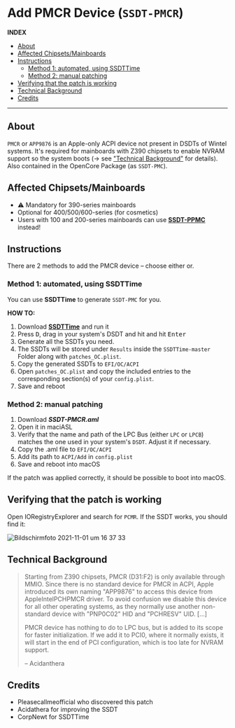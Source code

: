# Add PMCR Device (`SSDT-PMCR`)

**INDEX**

- [About](#about)
- [Affected Chipsets/Mainboards](#affected-chipsetsmainboards)
- [Instructions](#instructions)
  - [Method 1: automated, using SSDTTime](#method-1-automated-using-ssdttime)
  - [Method 2: manual patching](#method-2-manual-patching)
- [Verifying that the patch is working](#verifying-that-the-patch-is-working)
- [Technical Background](#technical-background)
- [Credits](#credits)

---

## About
`PMCR` or `APP9876` is an Apple-only ACPI device not present in DSDTs of Wintel systems. It's required for mainboards with Z390 chipsets to enable NVRAM support so the system boots (&rarr; see ["Technical Background"](#technical-background) for details). Also contained in the OpenCore Package (as `SSDT-PMC`).

## Affected Chipsets/Mainboards

- :warning: Mandatory for 390-series mainboards
- Optional for 400/500/600-series (for cosmetics)
- Users with 100 and 200-series mainboards can use [**SSDT-PPMC**](/Content/01_Adding_missing_Devices_and_enabling_Features/Platform_Power_Management_(SSDT-PPMC)) instead!

## Instructions
There are 2 methods to add the PMCR device – choose either or.

### Method 1: automated, using SSDTTime

You can use **SSDTTime** to generate `SSDT-PMC` for you.

**HOW TO:**

1. Download [**SSDTTime**](https://github.com/corpnewt/SSDTTime) and run it
2. Press <kbd>D</kbd>, drag in your system's DSDT and hit and hit <kbd>Enter</kbd>
3. Generate all the SSDTs you need.
4. The SSDTs will be stored under `Results` inside the `SSDTTime-master` Folder along with `patches_OC.plist`.
5. Copy the generated SSDTs to `EFI/OC/ACPI`
6. Open `patches_OC.plist` and copy the included entries to the corresponding section(s) of your `config.plist`.
7. Save and reboot

### Method 2: manual patching

1. Download ***SSDT-PMCR.aml*** 
2. Open it in maciASL 
3. Verify that the name and path of the LPC Bus (either `LPC` or `LPCB`) matches the one used in your system's `DSDT`. Adjust it if necessary.
4. Copy the .aml file to `EFI/OC/ACPI` 
5. Add its path to `ACPI/Add` in `config.plist`
6. Save and reboot into macOS

If the patch was applied correctly, it should be possible to boot into macOS.

## Verifying that the patch is working
Open IORegistryExplorer and search for `PCMR`. If the SSDT works, you should find it:</br>

![Bildschirmfoto 2021-11-01 um 16 37 33](https://user-images.githubusercontent.com/76865553/139699060-75fdc4b4-ff16-448e-9e19-96af3c392064.png)

## Technical Background
> Starting from Z390 chipsets, PMCR (D31:F2) is only available through MMIO. Since there is no standard device for PMCR in ACPI, Apple introduced its own naming "APP9876" to access this device from AppleIntelPCHPMCR driver. To avoid confusion we disable this device for all other operating systems, as they normally use another non-standard device with "PNP0C02" HID and "PCHRESV" UID. […]
> 
> PMCR device has nothing to do to LPC bus, but is added to its scope for faster initialization. If we add it to PCI0, where it normally exists, it will start in the end of PCI configuration, which is too late for NVRAM support.
>
>– Acidanthera

## Credits

- Pleasecallmeofficial who discovered this patch
- Acidathera for improving the SSDT
- CorpNewt for SSDTTime
